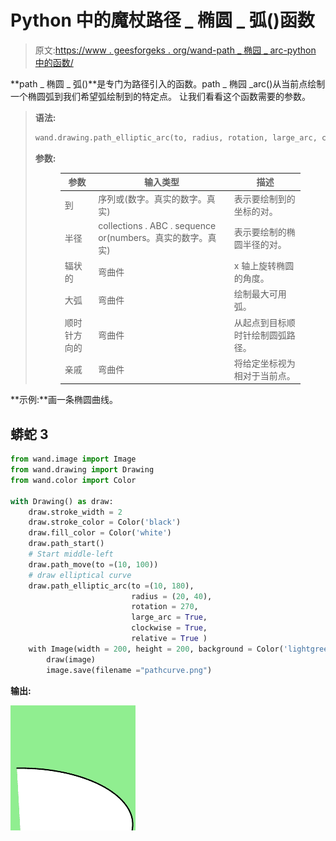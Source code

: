 # Python 中的魔杖路径 _ 椭圆 _ 弧()函数

> 原文:[https://www . geesforgeks . org/wand-path _ 椭园 _ arc-python 中的函数/](https://www.geeksforgeeks.org/wand-path_elliptic_arc-function-in-python/)

**path _ 椭圆 _ 弧()**是专门为路径引入的函数。path _ 椭园 _arc()从当前点绘制一个椭圆弧到我们希望弧绘制到的特定点。
让我们看看这个函数需要的参数。

> **语法:**
> 
> ```py
> wand.drawing.path_elliptic_arc(to, radius, rotation, large_arc, clockwise, relative)
> ```
> 
> **参数:**
> 
> <figure class="table">
> 
> | 参数 | 输入类型 | 描述 |
> | --- | --- | --- |
> | 到 | 序列或(数字。真实的数字。真实) | 表示要绘制到的坐标的对。 |
> | 半径 | collections . ABC . sequence or(numbers。真实的数字。真实) | 表示要绘制的椭圆半径的对。 |
> | 辐状的 | 弯曲件 | x 轴上旋转椭圆的角度。 |
> | 大弧 | 弯曲件 | 绘制最大可用弧。 |
> | 顺时针方向的 | 弯曲件 | 从起点到目标顺时针绘制圆弧路径。 |
> | 亲戚 | 弯曲件 | 将给定坐标视为相对于当前点。 |
> 
> </figure>

**示例:**画一条椭圆曲线。

## 蟒蛇 3

```py
from wand.image import Image
from wand.drawing import Drawing
from wand.color import Color

with Drawing() as draw:
    draw.stroke_width = 2
    draw.stroke_color = Color('black')
    draw.fill_color = Color('white')
    draw.path_start()
    # Start middle-left
    draw.path_move(to =(10, 100))
    # draw elliptical curve
    draw.path_elliptic_arc(to =(10, 180),
                           radius = (20, 40),
                           rotation = 270,
                           large_arc = True,
                           clockwise = True,
                           relative = True )
    with Image(width = 200, height = 200, background = Color('lightgreen')) as image:
        draw(image)
        image.save(filename ="pathcurve.png")
```

**输出:**

![](img/86e728bfb9179a832deb0f96de49fa44.png)